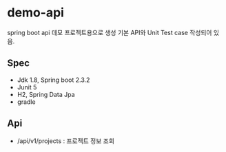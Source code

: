 # demo-api
spring boot api 데모 프로젝트용으로 생성
기본 API와 Unit Test case 작성되어 있음.

## Spec
* Jdk 1.8, Spring boot 2.3.2
* Junit 5
* H2, Spring Data Jpa
* gradle

## Api
* /api/v1/projects : 프로젝트 정보 조회

